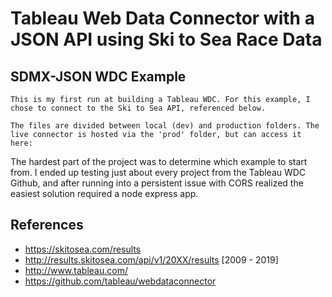 # Tableau Web Data Connector with a JSON API using Ski to Sea Race Data  

## SDMX-JSON WDC Example
    This is my first run at building a Tableau WDC. For this example, I chose to connect to the Ski to Sea API, referenced below.

    The files are divided between local (dev) and production folders. The live connector is hosted via the 'prod' folder, but can access it here:

The hardest part of the project was to determine which example to start from. I ended up testing just about every project from the Tableau WDC Github, and after running into a persistent issue with CORS realized the easiest solution required a node express app.

## References  
- https://skitosea.com/results  
- http://results.skitosea.com/api/v1/20XX/results [2009 - 2019]  
- http://www.tableau.com/  
- https://github.com/tableau/webdataconnector  